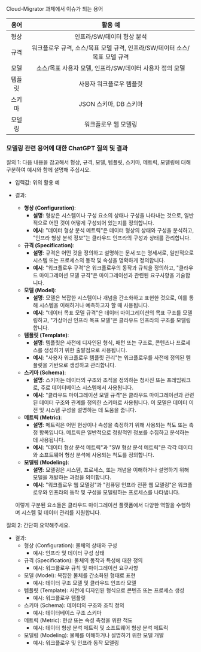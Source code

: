 
Cloud-Migrator 과제에서 이슈가 되는 용어

|  용어  |                                  활용 예                                   |
|:------:|:--------------------------------------------------------------------------:|
|  형상  |                         인프라/SW/데이터 형상 분석                         |
|  규격  | 워크플로우 규격, 소스/목표 모델 규격, 인프라/SW/데이터 소스/목표 모델 규격 |
|  모델  |          소스/목표 사용자 모델, 인프라/SW/데이터 사용자 정의 모델          |
| 템플릿 |                          사용자 워크플로우 템플릿                          |
| 스키마 |                           JSON 스키마, DB 스키마                           |
| 모델링 |                            워크플로우 웹 모델링                            |

### 모델링 관련 용어에 대한 ChatGPT 질의 및 결과

질의 1: 다음 내용을 참고해서 형상, 규격, 모델, 템플릿, 스키마, 메트릭, 모델링에 대해 구분하여 예시와 함께 설명해 주십시오.
- 입력값: 위의 활용 예
- 결과:
	- **형상 (Configuration)**:
		- **설명**: 형상은 시스템이나 구성 요소의 상태나 구성을 나타내는 것으로, 일반적으로 어떤 것이 어떻게 구성되어 있는지를 정의합니다.
		- **예시**: "데이터 형상 분석 메트릭"은 데이터 형상의 상태와 구성을 분석하고, "인프라 형상 분석 정보"는 클라우드 인프라의 구성과 상태를 관리합니다.
	- **규격 (Specification)**:
		- **설명**: 규격은 어떤 것을 정의하고 설명하는 문서 또는 명세서로, 일반적으로 시스템 또는 프로세스의 동작 및 속성을 명확하게 정의합니다.
		- **예시**: "워크플로우 규격"은 워크플로우의 동작과 규칙을 정의하고, "클라우드 마이그레이션 모델 규격"은 마이그레이션과 관련된 요구사항을 기술합니다.
	- **모델 (Model)**:
		- **설명**: 모델은 복잡한 시스템이나 개념을 간소화하고 표현한 것으로, 이를 통해 시스템을 이해하거나 예측하고자 할 때 사용됩니다.
		- **예시**: "데이터 목표 모델 규격"은 데이터 마이그레이션의 목표 구조를 모델링하고, "가상머신 인프라 목표 모델"은 클라우드 인프라의 구조를 모델링합니다.
	- **템플릿 (Template)**:    
		- **설명**: 템플릿은 사전에 디자인된 형식, 패턴 또는 구조로, 콘텐츠나 프로세스를 생성하기 위한 출발점으로 사용됩니다.
		- **예시**: "사용자 워크플로우 템플릿 관리"는 워크플로우를 사전에 정의된 템플릿을 기반으로 생성하고 관리합니다.
	- **스키마 (Schema)**:
		- **설명**: 스키마는 데이터의 구조와 조직을 정의하는 청사진 또는 프레임워크로, 주로 데이터베이스 시스템에서 사용됩니다.
		- **예시**: "클라우드 마이그레이션 모델 규격"은 클라우드 마이그레이션과 관련된 데이터 구조와 관계를 정의한 스키마로 사용됩니다. 이 모델은 데이터 이전 및 시스템 구성을 설명하는 데 도움을 줍니다.
	- **메트릭 (Metric)**:
		- **설명**: 메트릭은 어떤 현상이나 속성을 측정하기 위해 사용되는 척도 또는 측정 항목입니다. 메트릭은 일반적으로 정량적인 정보를 수집하고 분석하는 데 사용됩니다.
		- **예시**: "데이터 형상 분석 메트릭"과 "SW 형상 분석 메트릭"은 각각 데이터와 소프트웨어 형상 분석에 사용되는 척도를 정의합니다.
	- **모델링 (Modeling)**:
		- **설명**: 모델링은 시스템, 프로세스, 또는 개념을 이해하거나 설명하기 위해 모델을 개발하는 과정을 의미합니다.
		- **예시**: "워크플로우 웹 모델링"과 "컴퓨팅 인프라 전환 웹 모델링"은 워크플로우와 인프라의 동작 및 구성을 모델링하는 프로세스를 나타냅니다.

	이렇게 구분된 요소들은 클라우드 마이그레이션 플랫폼에서 다양한 역할을 수행하며 시스템 및 데이터 관리를 지원합니다.


질의 2: 간단히 요약해주세요.
- 결과: 
	- 형상 (Configuration): 물체의 상태와 구성
		- 예시: 인프라 및 데이터 구성 상태
	- 규격 (Specification): 물체의 동작과 특성에 대한 정의
		- 예시: 워크플로우 규칙 및 마이그레이션 요구사항
	- 모델 (Model): 복잡한 물체를 간소화된 형태로 표현
		- 예시: 데이터 구조 모델 및 클라우드 인프라 모델
	- 템플릿 (Template): 사전에 디자인된 형식으로 콘텐츠 또는 프로세스 생성
		- 예시: 워크플로우 템플릿
	- 스키마 (Schema): 데이터의 구조와 조직 정의
		- 예시: 데이터베이스 구조 스키마
	- 메트릭 (Metric): 현상 또는 속성 측정을 위한 척도
		- 예시: 데이터 형상 분석 메트릭 및 소프트웨어 형상 분석 메트릭
	- 모델링 (Modeling): 물체를 이해하거나 설명하기 위한 모델 개발
		- 예시: 워크플로우 및 인프라 동작 모델링
